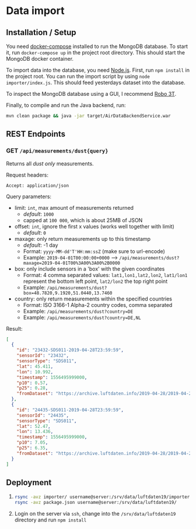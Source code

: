 # Data import

## Installation / Setup

You need [docker-compose](https://docs.docker.com/compose/install/) installed to run the MongoDB database. To start it, run `docker-compose up` in the project root directory. This should start the MongoDB docker container.

To import data into the database, you need [Node.js](https://nodejs.org/en/). First, run `npm install` in the project root. You can run the import script by using `node importer/index.js`. This should feed yesterdays dataset into the database.

To inspect the MongoDB database using a GUI, I recommend [Robo 3T](https://robomongo.org/).

Finally, to compile and run the Java backend, run:

```sh
mvn clean package && java -jar target/AirDataBackendService.war
```

## REST Endpoints

### GET `/api/measurements/dust{query}`

Returns all _dust only_ measurements.

Request headers:

```
Accept: application/json
```

Query parameters:

- limit: `int`, max amount of measurements returned
  - _default_: `1000`
  - capped at `100 000`, which is about 25MB of JSON
- offset: `int`, ignore the first x values (works well together with limit)
  - _default_: `0`
- maxage: only return measurements up to this timestamp
  - _default_: -1 day
  - Format: `yyyy-MM-dd'T'HH:mm:ssZ` (make sure to url-encode)
  - Example: `2019-04-01T00:00:00+0000` --> `/api/measurements/dust?maxage=2019-04-01T00%3A00%3A00%2B0000`
- box: only include sensors in a 'box' with the given coordinates
  - Format: 4 comma separated values: `lat1,lon1,lat2,lon2`, `lat1/lon1` represent the bottom left point, `lat2/lon2` the top right point
  - Example: `/api/measurements/dust?box=48.7820,9.1920,51.0440,13.7460`
- country: only return measurements within the specified countries
  - Format: ISO 3166-1 Alpha-2 country codes, comma separated
  - Example: `/api/measurements/dust?country=DE`
  - Example: `/api/measurements/dust?country=DE,NL`

Result:

```json
[
  {
    "id": "23432-SDS011-2019-04-28T23:59:59",
    "sensorId": "23432",
    "sensorType": "SDS011",
    "lat": 45.411,
    "lon": 10.992,
    "timestamp": 1556495999000,
    "p10": 0.57,
    "p25": 0.28,
    "fromDataset": "https://archive.luftdaten.info/2019-04-28/2019-04-28_sds011_sensor_23432.csv"
  },
  {
    "id": "24435-SDS011-2019-04-28T23:59:59",
    "sensorId": "24435",
    "sensorType": "SDS011",
    "lat": 52.47,
    "lon": 13.436,
    "timestamp": 1556495999000,
    "p10": 7.05,
    "p25": 6.35,
    "fromDataset": "https://archive.luftdaten.info/2019-04-28/2019-04-28_sds011_sensor_24435.csv"
  }
]
```

## Deployment

1. ```sh
   rsync -avz importer/ username@server:/srv/data/luftdaten19/importer
   rsync -avz package.json username@server:/srv/data/luftdaten19/
   ```
2. Login on the server via `ssh`, change into the `/srv/data/luftdaten19` directory and run `npm install`
